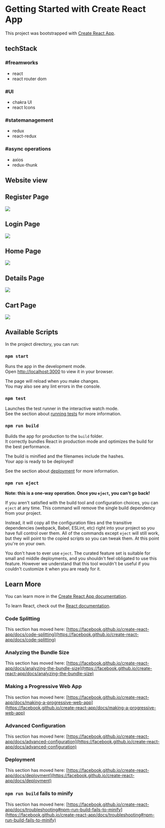 # Getting Started with Create React App

This project was bootstrapped with [Create React App](https://github.com/facebook/create-react-app).

## techStack
### #freamworks
  * react
  * react router dom
### #UI
  * chakra UI
  * react Icons
### #statemanagement
  * redux
  * react-redux
### #async operations
  * axios
  * redux-thunk 

## Website view

## Register Page

<img src="https://drive.google.com/file/d/1G7BxfRxkryEQcENlm7RB9W14Fv-IemBa/view?usp=share_link">

## Login Page

<img src="https://drive.google.com/file/d/1un-1b-FfmEJDw861zpjf1ZcwmgbbDu9l/view?usp=share_link">

## Home Page

<img src="https://drive.google.com/file/d/17rK6C3Y4VrbUp6-yorb4ALeyHTHzPyP2/view?usp=share_link">

## Details Page

<img src="https://drive.google.com/file/d/1SxeS5lPVMHq7imuHUqDR_vuP8DrstRCy/view?usp=share_link">

## Cart Page

<img src="https://drive.google.com/file/d/1uEnx0QAz_MBewkD9ef5V1tfvgk1AAqvo/view?usp=share_link">


## Available Scripts

In the project directory, you can run:

### `npm start`

Runs the app in the development mode.\
Open [http://localhost:3000](http://localhost:3000) to view it in your browser.

The page will reload when you make changes.\
You may also see any lint errors in the console.

### `npm test`

Launches the test runner in the interactive watch mode.\
See the section about [running tests](https://facebook.github.io/create-react-app/docs/running-tests) for more information.

### `npm run build`

Builds the app for production to the `build` folder.\
It correctly bundles React in production mode and optimizes the build for the best performance.

The build is minified and the filenames include the hashes.\
Your app is ready to be deployed!

See the section about [deployment](https://facebook.github.io/create-react-app/docs/deployment) for more information.

### `npm run eject`

**Note: this is a one-way operation. Once you `eject`, you can't go back!**

If you aren't satisfied with the build tool and configuration choices, you can `eject` at any time. This command will remove the single build dependency from your project.

Instead, it will copy all the configuration files and the transitive dependencies (webpack, Babel, ESLint, etc) right into your project so you have full control over them. All of the commands except `eject` will still work, but they will point to the copied scripts so you can tweak them. At this point you're on your own.

You don't have to ever use `eject`. The curated feature set is suitable for small and middle deployments, and you shouldn't feel obligated to use this feature. However we understand that this tool wouldn't be useful if you couldn't customize it when you are ready for it.

## Learn More

You can learn more in the [Create React App documentation](https://facebook.github.io/create-react-app/docs/getting-started).

To learn React, check out the [React documentation](https://reactjs.org/).

### Code Splitting

This section has moved here: [https://facebook.github.io/create-react-app/docs/code-splitting](https://facebook.github.io/create-react-app/docs/code-splitting)

### Analyzing the Bundle Size

This section has moved here: [https://facebook.github.io/create-react-app/docs/analyzing-the-bundle-size](https://facebook.github.io/create-react-app/docs/analyzing-the-bundle-size)

### Making a Progressive Web App

This section has moved here: [https://facebook.github.io/create-react-app/docs/making-a-progressive-web-app](https://facebook.github.io/create-react-app/docs/making-a-progressive-web-app)

### Advanced Configuration

This section has moved here: [https://facebook.github.io/create-react-app/docs/advanced-configuration](https://facebook.github.io/create-react-app/docs/advanced-configuration)

### Deployment

This section has moved here: [https://facebook.github.io/create-react-app/docs/deployment](https://facebook.github.io/create-react-app/docs/deployment)

### `npm run build` fails to minify

This section has moved here: [https://facebook.github.io/create-react-app/docs/troubleshooting#npm-run-build-fails-to-minify](https://facebook.github.io/create-react-app/docs/troubleshooting#npm-run-build-fails-to-minify)
